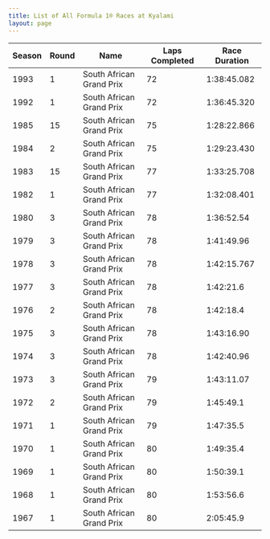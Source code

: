 ```yaml
---
title: List of All Formula 1® Races at Kyalami
layout: page
---
```



| Season | Round | Name | Laps Completed | Race Duration |
|--|--|--|--|--|
| 1993 | 1 | South African Grand Prix | 72 | 1:38:45.082 |
| 1992 | 1 | South African Grand Prix | 72 | 1:36:45.320 |
| 1985 | 15 | South African Grand Prix | 75 | 1:28:22.866 |
| 1984 | 2 | South African Grand Prix | 75 | 1:29:23.430 |
| 1983 | 15 | South African Grand Prix | 77 | 1:33:25.708 |
| 1982 | 1 | South African Grand Prix | 77 | 1:32:08.401 |
| 1980 | 3 | South African Grand Prix | 78 | 1:36:52.54 |
| 1979 | 3 | South African Grand Prix | 78 | 1:41:49.96 |
| 1978 | 3 | South African Grand Prix | 78 | 1:42:15.767 |
| 1977 | 3 | South African Grand Prix | 78 | 1:42:21.6 |
| 1976 | 2 | South African Grand Prix | 78 | 1:42:18.4 |
| 1975 | 3 | South African Grand Prix | 78 | 1:43:16.90 |
| 1974 | 3 | South African Grand Prix | 78 | 1:42:40.96 |
| 1973 | 3 | South African Grand Prix | 79 | 1:43:11.07 |
| 1972 | 2 | South African Grand Prix | 79 | 1:45:49.1 |
| 1971 | 1 | South African Grand Prix | 79 | 1:47:35.5 |
| 1970 | 1 | South African Grand Prix | 80 | 1:49:35.4 |
| 1969 | 1 | South African Grand Prix | 80 | 1:50:39.1 |
| 1968 | 1 | South African Grand Prix | 80 | 1:53:56.6 |
| 1967 | 1 | South African Grand Prix | 80 | 2:05:45.9 |


